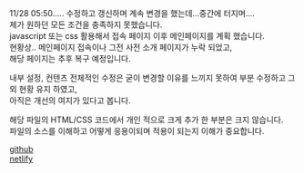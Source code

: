 11/28 05:50..... 수정하고 갱신하며 계속 변경을 했는데...중간에 터지며.... <br>
제가 원하던 모든 조건을 충족하지 못했습니다.<br>
javascript 또는 css 활용해서 접속 페이지 이후 메인페이지를 계획 했습니다.<br>
현황상.. 메인페이지 접속이나 그전 사전 소개 페이지가 누락 되었고,<br>
해당 페이지는 추후 복구 예정입니다.<br>

내부 설정, 컨텐츠 전체적인 수정은 굳이 변경할 이유를 느끼지 못하여 부분 수정하고 그외 현황 유지 하였고,<br>
아직은 개선의 여지가 있다고 봅니다.<br>

해당 파일의 HTML/CSS 코드에서 개인 적으로 크게 추가 한 부분은 크지 않습니다.<br>
파일의 소스를 이해하고 어떻게 응용이되며 적용이 되는지 이해가 중요합니다.<br>


[github](https://gleensea.github.io/HTMLCSSHardCoding)<br>
[netlify](https://leeyt0402.netlify.app)
